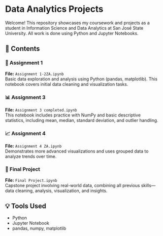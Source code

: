 # Data Analytics Projects

Welcome! This repository showcases my coursework and projects as a student in Information Science and Data Analytics at San José State University. All work is done using Python and Jupyter Notebooks.

## 📘 Contents

### 📝 Assignment 1
**File:** `Assignment 1-2ZA.ipynb`  
Basic data exploration and analysis using Python (pandas, matplotlib). This notebook covers initial data cleaning and visualization tasks.

### 📊 Assignment 3
**File:** `Assignment 3 completed.ipynb`  
This notebook includes practice with NumPy and basic descriptive statistics, including mean, median, standard deviation, and outlier handling.

### 📈 Assignment 4
**File:** `Assignment 4 ZA.ipynb`  
Demonstrates more advanced visualizations and uses grouped data to analyze trends over time.

### 🏁 Final Project
**File:** `Final Project.ipynb`  
Capstone project involving real-world data, combining all previous skills—data cleaning, analysis, visualization, and insights.

## 💡 Tools Used
- Python
- Jupyter Notebook
- pandas, numpy, matplotlib


